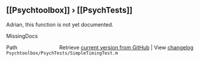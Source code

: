 ## [[Psychtoolbox]] &#8250; [[PsychTests]]

Adrian, this function is not yet documented.


 MissingDocs



<div class="code_header" style="text-align:right;">
  <span style="float:left;">Path&nbsp;&nbsp;</span> <span class="counter">Retrieve <a href=
  "https://raw.github.com/Psychtoolbox-3/Psychtoolbox-3/beta/Psychtoolbox/PsychTests/SimpleTimingTest.m">current version from GitHub</a> | View <a href=
  "https://github.com/Psychtoolbox-3/Psychtoolbox-3/commits/beta/Psychtoolbox/PsychTests/SimpleTimingTest.m">changelog</a></span>
</div>
<div class="code">
  <code>Psychtoolbox/PsychTests/SimpleTimingTest.m</code>
</div>

